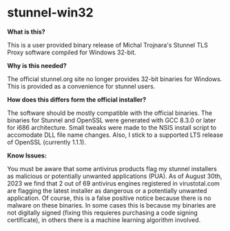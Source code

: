# stunnel-win32

<b>What is this?</b>

This is a user provided binary release of Michal Trojnara's Stunnel TLS Proxy software compiled for Windows 32-bit.

<b>Why is this needed?</b>

The official stunnel.org site no longer provides 32-bit binaries for Windows. This is provided as a convenience for stunnel users.
 
 <b>How does this differs form the official installer?</b>
 
 The software should be mostly compatible with the official binaries. The binaries for Stunnel and OpenSSL were generated with GCC 8.3.0 or later for i686 architecture. Small tweaks were made to the NSIS install script to accomodate DLL file name changes. Also, I stick to a supported LTS release of OpenSSL (currently 1.1.1).

<b>Know Issues:</b>

 You must be aware that some antivirus products flag my stunnel installers as malicious or potentially unwanted applications (PUA). As of August 30th, 2023 we find that 2 out of 69 antivirus engines registered in virustotal.com are flagging the latest installer as dangerous or a potentially unwanted application. Of course, this is a false positive notice because there is no malware on these binaries. In some cases this is because my binaries are not digitally signed (fixing this requieres purchasing a code signing certificate), in others there is a machine learning algorithm involved.
